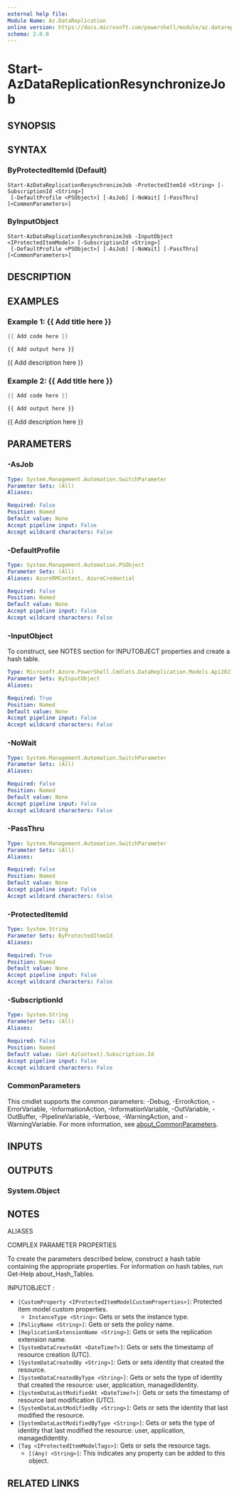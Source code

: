 ```yaml
---
external help file:
Module Name: Az.DataReplication
online version: https://docs.microsoft.com/powershell/module/az.datareplication/start-azdatareplicationresynchronizejob
schema: 2.0.0
---
```


# Start-AzDataReplicationResynchronizeJob

## SYNOPSIS


## SYNTAX

### ByProtectedItemId (Default)
```
Start-AzDataReplicationResynchronizeJob -ProtectedItemId <String> [-SubscriptionId <String>]
 [-DefaultProfile <PSObject>] [-AsJob] [-NoWait] [-PassThru] [<CommonParameters>]
```

### ByInputObject
```
Start-AzDataReplicationResynchronizeJob -InputObject <IProtectedItemModel> [-SubscriptionId <String>]
 [-DefaultProfile <PSObject>] [-AsJob] [-NoWait] [-PassThru] [<CommonParameters>]
```

## DESCRIPTION


## EXAMPLES

### Example 1: {{ Add title here }}
```powershell
{{ Add code here }}
```

```output
{{ Add output here }}
```

{{ Add description here }}

### Example 2: {{ Add title here }}
```powershell
{{ Add code here }}
```

```output
{{ Add output here }}
```

{{ Add description here }}

## PARAMETERS

### -AsJob


```yaml
Type: System.Management.Automation.SwitchParameter
Parameter Sets: (All)
Aliases:

Required: False
Position: Named
Default value: None
Accept pipeline input: False
Accept wildcard characters: False
```

### -DefaultProfile


```yaml
Type: System.Management.Automation.PSObject
Parameter Sets: (All)
Aliases: AzureRMContext, AzureCredential

Required: False
Position: Named
Default value: None
Accept pipeline input: False
Accept wildcard characters: False
```

### -InputObject
To construct, see NOTES section for INPUTOBJECT properties and create a hash table.

```yaml
Type: Microsoft.Azure.PowerShell.Cmdlets.DataReplication.Models.Api20210216Preview.IProtectedItemModel
Parameter Sets: ByInputObject
Aliases:

Required: True
Position: Named
Default value: None
Accept pipeline input: False
Accept wildcard characters: False
```

### -NoWait


```yaml
Type: System.Management.Automation.SwitchParameter
Parameter Sets: (All)
Aliases:

Required: False
Position: Named
Default value: None
Accept pipeline input: False
Accept wildcard characters: False
```

### -PassThru


```yaml
Type: System.Management.Automation.SwitchParameter
Parameter Sets: (All)
Aliases:

Required: False
Position: Named
Default value: None
Accept pipeline input: False
Accept wildcard characters: False
```

### -ProtectedItemId


```yaml
Type: System.String
Parameter Sets: ByProtectedItemId
Aliases:

Required: True
Position: Named
Default value: None
Accept pipeline input: False
Accept wildcard characters: False
```

### -SubscriptionId


```yaml
Type: System.String
Parameter Sets: (All)
Aliases:

Required: False
Position: Named
Default value: (Get-AzContext).Subscription.Id
Accept pipeline input: False
Accept wildcard characters: False
```

### CommonParameters
This cmdlet supports the common parameters: -Debug, -ErrorAction, -ErrorVariable, -InformationAction, -InformationVariable, -OutVariable, -OutBuffer, -PipelineVariable, -Verbose, -WarningAction, and -WarningVariable. For more information, see [about_CommonParameters](http://go.microsoft.com/fwlink/?LinkID=113216).

## INPUTS

## OUTPUTS

### System.Object

## NOTES

ALIASES

COMPLEX PARAMETER PROPERTIES

To create the parameters described below, construct a hash table containing the appropriate properties. For information on hash tables, run Get-Help about_Hash_Tables.


INPUTOBJECT <IProtectedItemModel>: 
  - `[CustomProperty <IProtectedItemModelCustomProperties>]`: Protected item model custom properties.
    - `InstanceType <String>`: Gets or sets the instance type.
  - `[PolicyName <String>]`: Gets or sets the policy name.
  - `[ReplicationExtensionName <String>]`: Gets or sets the replication extension name.
  - `[SystemDataCreatedAt <DateTime?>]`: Gets or sets the timestamp of resource creation (UTC).
  - `[SystemDataCreatedBy <String>]`: Gets or sets identity that created the resource.
  - `[SystemDataCreatedByType <String>]`: Gets or sets the type of identity that created the resource: user, application,         managedIdentity.
  - `[SystemDataLastModifiedAt <DateTime?>]`: Gets or sets the timestamp of resource last modification (UTC).
  - `[SystemDataLastModifiedBy <String>]`: Gets or sets the identity that last modified the resource.
  - `[SystemDataLastModifiedByType <String>]`: Gets or sets the type of identity that last modified the resource: user, application,         managedIdentity.
  - `[Tag <IProtectedItemModelTags>]`: Gets or sets the resource tags.
    - `[(Any) <String>]`: This indicates any property can be added to this object.

## RELATED LINKS

